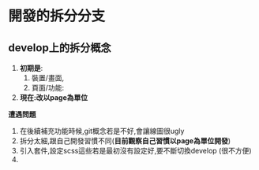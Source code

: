 # 開發的拆分分支

## develop上的拆分概念
1. **初期是**:
   1. 裝置/畫面,
   2. 頁面/功能:
2. **現在:改以page為單位**

**遭遇問題**
1. 在後續補充功能時候,git概念若是不好,會讓線圖很ugly
2. 拆分太細,跟自己開發習慣不同(**目前觀察自己習慣以page為單位開發**)
3. 引入套件,設定scss這些若是最初沒有設定好,要不斷切換develop (很不方便) 
4. 